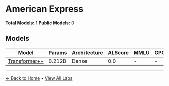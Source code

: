 # American Express

**Total Models:** 1
**Public Models:** 0

## Models

| Model | Params | Architecture | ALScore | MMLU | GPQA | Released | Status |
|-------|--------|--------------|---------|------|------|----------|--------|
| [Transformer++](../models/american-express/transformer.md) | 0.212B | Dense | 0.0 | - | - | Mar/2020 | 🔴 |

---

[← Back to Home](../README.md) • [View All Labs](../labs/)
